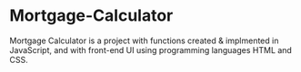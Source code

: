 # Mortgage-Calculator
Mortgage Calculator is a project with functions created &amp; implmented in JavaScript, and with front-end UI using programming languages HTML and CSS.
